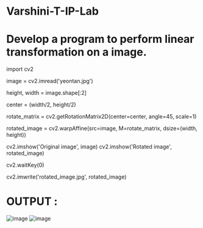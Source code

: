 # Varshini-T-IP-Lab
# Develop a program to perform linear transformation on a image.
import cv2

image = cv2.imread('yeontan.jpg')

height, width = image.shape[:2]

center = (width/2, height/2)

rotate_matrix = cv2.getRotationMatrix2D(center=center, angle=45, scale=1)

rotated_image = cv2.warpAffine(src=image, M=rotate_matrix, dsize=(width, height))

cv2.imshow('Original image', image)
cv2.imshow('Rotated image', rotated_image)

cv2.waitKey(0)

cv2.imwrite('rotated_image.jpg', rotated_image)

# OUTPUT :
![image](https://user-images.githubusercontent.com/95745335/148201346-cc96e108-c021-4fc1-ad38-02035fa21762.png)
![image](https://user-images.githubusercontent.com/95745335/148201428-03888741-313c-4523-b912-8c519fc6c992.png)

